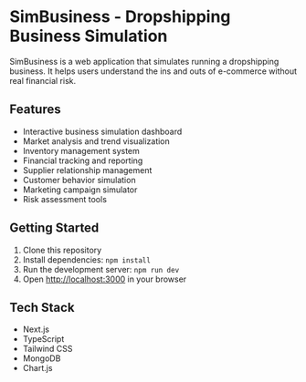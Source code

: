 # SimBusiness - Dropshipping Business Simulation

SimBusiness is a web application that simulates running a dropshipping business. It helps users understand the ins and outs of e-commerce without real financial risk.

## Features

- Interactive business simulation dashboard
- Market analysis and trend visualization
- Inventory management system
- Financial tracking and reporting
- Supplier relationship management
- Customer behavior simulation
- Marketing campaign simulator
- Risk assessment tools

## Getting Started

1. Clone this repository
2. Install dependencies: `npm install`
3. Run the development server: `npm run dev`
4. Open [http://localhost:3000](http://localhost:3000) in your browser

## Tech Stack

- Next.js
- TypeScript
- Tailwind CSS
- MongoDB
- Chart.js 